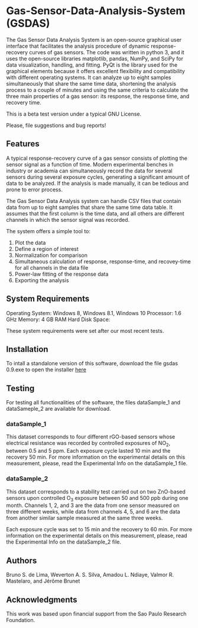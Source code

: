 # Gas-Sensor-Data-Analysis-System (GSDAS)
The Gas Sensor Data Analysis System is an open-source graphical user interface that facilitates the analysis procedure of dynamic response-recovery curves of gas sensors. The code was written in python 3, and it uses the open-source libraries matplotlib, pandas, NumPy, and SciPy for data visualization, handling, and fitting. PyQt is the library used for the graphical elements because it offers excellent flexibility and compatibility with different operating systems. It can analyze up to eight samples simultaneously that share the same time data, shortening the analysis process to a couple of minutes and using the same criteria to calculate the three main properties of a gas sensor: its response, the response time, and recovery time.

This is a beta test version under a typical GNU License. 

Please, file suggestions and bug reports!

## Features

A typical response-recovery curve of a gas sensor consists of plotting the sensor signal as a function of time. Modern experimental benches in industry or academia can simultaneously record the data for several sensors during several exposure cycles, generating a significant amount of data to be analyzed. If the analysis is made manually, it can be tedious and prone to error process.

The Gas Sensor Data Analysis system can handle CSV files that contain data from up to eight samples that share the same time data table. It assumes that the first column is the time data, and all others are different channels in which the sensor signal was recorded. 

The system offers a simple tool to:

1.	Plot the data
2.	Define a region of interest
3.	Normalization for comparison
4.	Simultaneous calculation of response, response-time, and recovey-time for all channels in the data file 
5.	Power-law fitting of the response data
6.	Exporting the analysis

## System Requirements

Operating System: Windows 8, Windows 8.1, Windows 10
Processor: 1.6 GHz 
Memory: 4 GB RAM 
Hard Disk Space: 

These system requirements were set after our most recent tests.

## Installation
To intall a standalone version of this software, download the file gsdas 0.9.exe to open the installer [here](https://drive.google.com/drive/folders/1eW2FeAMugAU2CMUTQ32T6FijdTAGAont?usp=sharing)

## Testing

For testing all functionalities of the software, the files dataSample_1 and dataSameple_2 are available for download.

### dataSample_1

This dataset corresponds to four different rGO-based sensors whose electrical resistance was recorded by controlled exposures of NO<sub>2</sub>, between 0.5 and 5 ppm. Each exposure cycle lasted 10 min and the recovery 50 min. For more information on the experimental details on this measurement, please, read the Experimental Info on the dataSample_1 file.

### dataSample_2

This dataset corresponds to a stability test carried out on two ZnO-based sensors upon controlled O<sub>3</sub> exposure between 50 and 500 ppb during one month. Channels 1, 2, and 3 are the data from one sensor measured on three different weeks, while data from channels 4, 5, and 6 are the data from another similar sample measured at the same three weeks.

Each exposure cycle was set to 15 min and the recovery to 60 min. For more information on the experimental details on this measurement, please, read the Experimental Info on the dataSample_2 file.

## Authors

Bruno S. de Lima, Weverton A. S. Silva, Amadou L. Ndiaye, Valmor R. Mastelaro, and Jérôme Brunet


## Acknowledgments

This work was based upon financial support from the Sao Paulo Research Foundation. 
